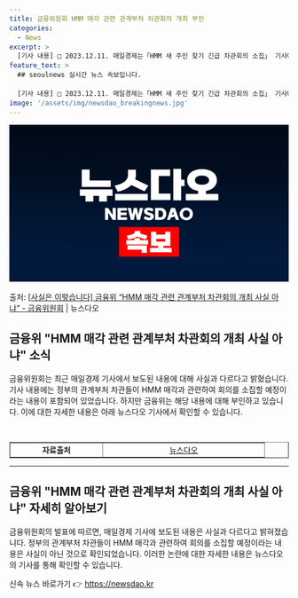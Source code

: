 ```yaml
---
title: 금융위원회 HMM 매각 관련 관계부처 차관회의 개최 부인
categories:
  - News
excerpt: >
  [기사 내용] □ 2023.12.11. 매일경제는「HMM 새 주인 찾기 긴급 차관회의 소집」 기사에서 ㅇ 정…
feature_text: >
  ## seoulnews 실시간 뉴스 속보입니다.

  [기사 내용] □ 2023.12.11. 매일경제는「HMM 새 주인 찾기 긴급 차관회의 소집」 기사에서 ㅇ 정…
image: '/assets/img/newsdao_breakingnews.jpg'
---
```


![뉴스다오 속보](/assets/img/newsdao_breakingnews.jpg)

<p>출처: <a href="https://newsdao.kr/2792" rel="dofollow">[사실은 이렇습니다] 금융위 “HMM 매각 관련 관계부처 차관회의 개최 사실 아냐” - 금융위원회</a> | 뉴스다오</p>

<h2 data-ke-size="size26">금융위 "HMM 매각 관련 관계부처 차관회의 개최 사실 아냐" 소식</h2>
<p data-ke-size="size16">금융위원회는 최근 매일경제 기사에서 보도된 내용에 대해 사실과 다르다고 밝혔습니다. 기사 내용에는 정부의 관계부처 차관들이 HMM 매각과 관련하여 회의를 소집할 예정이라는 내용이 포함되어 있었습니다. 하지만 금융위는 해당 내용에 대해 부인하고 있습니다. 이에 대한 자세한 내용은 아래 뉴스다오 기사에서 확인할 수 있습니다.</p>
<br>

<table border="1">
  <colgroup>
    <col width="152" />
    <col width="292" />
  </colgroup>
  <tbody>
    <tr>
      <td style="text-align: center; width: 152px; height: 17px;"><b>자료출처</b></td>
      <td style="text-align: center; height: 17px;"><a href="https://newsdao.kr/2792">뉴스다오</a></td>
    </tr>
  </tbody>
</table>
<hr>

<h2 data-ke-size="size26">금융위 "HMM 매각 관련 관계부처 차관회의 개최 사실 아냐" 자세히 알아보기</h2>
<p data-ke-size="size16">금융위원회의 발표에 따르면, 매일경제 기사에 보도된 내용은 사실과 다르다고 밝혀졌습니다. 정부의 관계부처 차관들이 HMM 매각과 관련하여 회의를 소집할 예정이라는 내용은 사실이 아닌 것으로 확인되었습니다. 이러한 논란에 대한 자세한 내용은 뉴스다오의 기사를 통해 확인할 수 있습니다.</p>
 

신속 뉴스 바로가기 👉 <a href="https://newsdao.kr" rel="dofollow">https://newsdao.kr</a>


